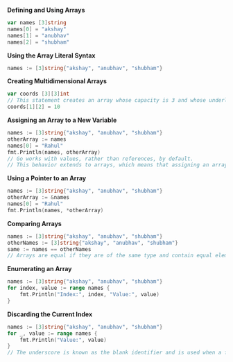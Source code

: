 **Defining and Using Arrays**

```go
var names [3]string
names[0] = "akshay"
names[1] = "anubhav"
names[2] = "shubham"
```

**Using the Array Literal Syntax**

```go
names := [3]string{"akshay", "anubhav", "shubham"}
```

**Creating Multidimensional Arrays**

```go
var coords [3][3]int
// This statement creates an array whose capacity is 3 and whose underlying type is an int array also with a capacity of 3, producing a 3x3 array of int values.
coords[1][2] = 10
```

**Assigning an Array to a New Variable**

```go
names := [3]string{"akshay", "anubhav", "shubham"}
otherArray := names
names[0] = "Rahul"
fmt.Println(names, otherArray)
// Go works with values, rather than references, by default.
// This behavior extends to arrays, which means that assigning an array to a new variable copies the array and copies the values it contains.
```

**Using a Pointer to an Array**

```go
names := [3]string{"akshay", "anubhav", "shubham"}
otherArray := &names
names[0] = "Rahul"
fmt.Println(names, *otherArray)
```

**Comparing Arrays**

```go
names := [3]string{"akshay", "anubhav", "shubham"}
otherNames := [3]string{"akshay", "anubhav", "shubham"}
same := names == otherNames
// Arrays are equal if they are of the same type and contain equal elements in the same order.
```

**Enumerating an Array**

```go
names := [3]string{"akshay", "anubhav", "shubham"}
for index, value := range names {
	fmt.Println("Index:", index, "Value:", value)
}
```

**Discarding the Current Index**

```go
names := [3]string{"akshay", "anubhav", "shubham"}
for _, value := range names {
	fmt.Println("Value:", value)
}
// The underscore is known as the blank identifier and is used when a feature returns values that are not subsequently used and for which a name should not be assigned
```



